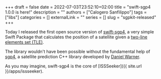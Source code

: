 +++ 
draft = false
date = 2022-07-03T23:52:10+02:00
title = "swift-sgp4 1.0.0 is here!"
description = ""
authors = ["Calogero Sanfilippo"]
tags = ["libs"]
categories = []
externalLink = ""
series = []
slug = "sgpkit-released"
+++

Today I released the first open source version of [swift-sgp4][swift-sgp], a very simple Swift Package that calculates the position of a satellite given a [two-line elements set (TLE)][tle-wiki].

The library wouldn't have been possible without the fundamental help of [sgp4][sgp4], a satellite prediction C++ library developed by [Daniel Warner][dnwrnr].

As you may imagine, swift-sgp4 is the core of [ISSSeeker]({{ site.url }}/apps/issseeker).

[swift-sgp]: https://github.com/csanfilippo/swift-sgp4
[tle-wiki]: https://en.wikipedia.org/wiki/Two-line_element_set
[sgp4]: https://www.danrw.com/sgp4/
[dnwrnr]: https://github.com/dnwrnr

